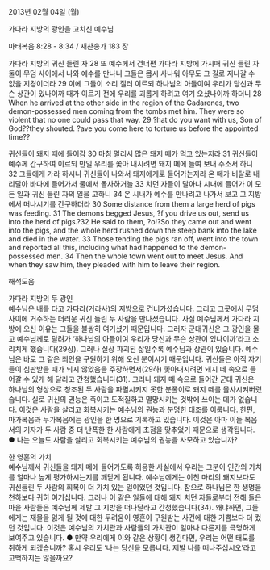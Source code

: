 2013년 02월 04일 (월)

가다라 지방의 광인을 고치신 예수님



마태복음 8:28 - 8:34 / 새찬송가 183 장


가다라 지방의 귀신 들린 자
28 또 예수께서 건너편 가다라 지방에 가시매 귀신 들린 자 둘이 무덤 사이에서 나와 예수를 만나니 그들은 몹시 사나워 아무도 그 길로 지나갈 수 없을 지경이더라 29 이에 그들이 소리 질러 이르되 하나님의 아들이여 우리가 당신과 무슨 상관이 있나이까 때가 이르기 전에 우리를 괴롭게 하려고 여기 오셨나이까 하더니
28 When he arrived at the other side in the region of the Gadarenes, two demon-possessed men coming from the tombs met him. They were so violent that no one could pass that way. 29 ?hat do you want with us, Son of God??they shouted. ?ave you come here to torture us before the appointed time??  

귀신들이 돼지 떼에 들어감
30 마침 멀리서 많은 돼지 떼가 먹고 있는지라 31 귀신들이 예수께 간구하여 이르되 만일 우리를 쫓아 내시려면 돼지 떼에 들여 보내 주소서 하니 32 그들에게 가라 하시니 귀신들이 나와서 돼지에게로 들어가는지라 온 떼가 비탈로 내리달아 바다에 들어가서 물에서 몰사하거늘 33 치던 자들이 달아나 시내에 들어가 이 모든 일과 귀신 들린 자의 일을 고하니 34 온 시내가 예수를 만나려고 나가서 보고 그 지방에서 떠나시기를 간구하더라
30 Some distance from them a large herd of pigs was feeding. 31 The demons begged Jesus, ?f you drive us out, send us into the herd of pigs.?32 He said to them, ?o!?So they came out and went into the pigs, and the whole herd rushed down the steep bank into the lake and died in the water. 33 Those tending the pigs ran off, went into the town and reported all this, including what had happened to the demon-possessed men. 34 Then the whole town went out to meet Jesus. And when they saw him, they pleaded with him to leave their region.

해석도움





가다라 지방의 두 광인   
예수님은 배를 타고 가다라(거라사)의 지방으로 건너가셨습니다. 그리고 그곳에서 무덤 사이에 거주하는 더러운 귀신 들린 두 사람을 만나셨습니다. 사실 예수님께서 가다라 지방에 오신 이유는 그들을 불쌍히 여기셨기 때문입니다. 그러자 군대귀신은 그 광인을 몰고 예수님께로 달려가 ‘하나님의 아들이여 우리가 당신과 무슨 상관이 있나이까’라고 소리치게 했습니다(29상). 그러나 실상 파괴된 삶일수록 예수님과 상관이 있습니다. 예수님은 바로 그 같은 죄인을 구원하기 위해 오신 분이시기 때문입니다. 귀신들은 아직 자기들이 심판받을 때가 되지 않았음을 주장하면서(29하) 쫓아내시려면 돼지 떼 속으로 들어갈 수 있게 해 달라고 간청했습니다(31). 그러나 돼지 떼 속으로 들어간 군대 귀신은 하나님의 형상으로 창조된 두 사람을 파멸시키지 못한 분풀이로 돼지 떼를 몰사시켜버렸습니다. 실로 귀신의 권능은 죽이고 도적질하고 멸망시키는 것밖에 쓰이는 데가 없습니다. 이것은 사람을 살리고 회복시키는 예수님의 권능과 분명한 대조를 이룹니다. 한편, 마가복음과 누가복음에는 광인을 한 명으로 기록하고 있습니다. 이것은 아마 이들 복음서의 기자가 두 사람 중 더 난폭한 한 사람에게 초점을 맞추었기 때문으로 생각됩니다. 
● 나는 오늘도 사람을 살리고 회복시키는 예수님의 권능을 사모하고 있습니까? 

한 영혼의 가치  
예수님께서 귀신들을 돼지 떼에 들어가도록 허용한 사실에서 우리는 그분이 인간의 가치를 얼마나 높게 평가하시는지를 깨닫게 됩니다. 예수님에게는 이천 마리의 돼지보다도 귀신들린 두 사람의 회복이 더 가치 있는 일이었던 것입니다. 참으로 하나님은 한 생명을 천하보다 귀히 여기십니다. 그러나 이 같은 일들에 대해 돼지 치던 자들로부터 전해 들은 마을 사람들은 예수님께 제발 그 지방을 떠나달라고 간청했습니다(34). 왜냐하면, 그들에게는 재물을 잃게 될 것에 대한 두려움이 영혼이 구원받는 사건에 대한 기쁨보다 더 컸던 것입니다. 이것은 예수님의 가치관과 사람들의 가치관이 얼마나 다른지를 극명하게 보여주고 있습니다. 
● 만약 우리에게 이와 같은 상황이 생긴다면, 우리는 어떤 태도를 취하게 되겠습니까? 혹시 우리도 ‘나는 당신을 모릅니다. 제발 나를 떠나주십시오’라고 고백하지는 않을까요?